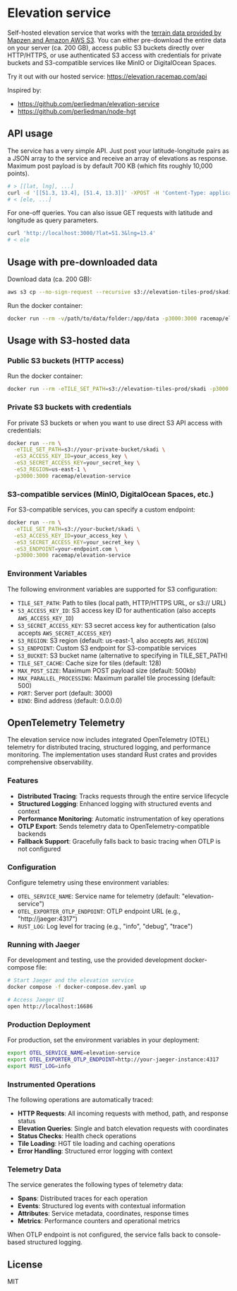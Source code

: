 # Elevation service

Self-hosted elevation service that works with the [terrain data provided by Mapzen and Amazon AWS S3](https://registry.opendata.aws/terrain-tiles/). You can either pre-download the entire data on your server (ca. 200 GB), access public S3 buckets directly over HTTP/HTTPS, or use authenticated S3 access with credentials for private buckets and S3-compatible services like MinIO or DigitalOcean Spaces.

Try it out with our hosted service: https://elevation.racemap.com/api

Inspired by:

- https://github.com/perliedman/elevation-service
- https://github.com/perliedman/node-hgt

## API usage

The service has a very simple API. Just post your latitude-longitude pairs as a JSON array to the service and receive an array of elevations as response. Maximum post payload is by default 700 KB (which fits roughly 10,000 points).

```bash
# > [[lat, lng], ...]
curl -d '[[51.3, 13.4], [51.4, 13.3]]' -XPOST -H 'Content-Type: application/json' http://localhost:3000
# < [ele, ...]
```

For one-off queries. You can also issue GET requests with latitude and longitude as query parameters.

```bash
curl 'http://localhost:3000/?lat=51.3&lng=13.4'
# < ele
```

## Usage with pre-downloaded data

Download data (ca. 200 GB):

```bash
aws s3 cp --no-sign-request --recursive s3://elevation-tiles-prod/skadi /path/to/data/folder
```

Run the docker container:

```bash
docker run --rm -v/path/to/data/folder:/app/data -p3000:3000 racemap/elevation-service
```

## Usage with S3-hosted data

### Public S3 buckets (HTTP access)

Run the docker container:

```bash
docker run --rm -eTILE_SET_PATH=s3://elevation-tiles-prod/skadi -p3000:3000 racemap/elevation-service
```

### Private S3 buckets with credentials

For private S3 buckets or when you want to use direct S3 API access with credentials:

```bash
docker run --rm \
  -eTILE_SET_PATH=s3://your-private-bucket/skadi \
  -eS3_ACCESS_KEY_ID=your_access_key \
  -eS3_SECRET_ACCESS_KEY=your_secret_key \
  -eS3_REGION=us-east-1 \
  -p3000:3000 racemap/elevation-service
```

### S3-compatible services (MinIO, DigitalOcean Spaces, etc.)

For S3-compatible services, you can specify a custom endpoint:

```bash
docker run --rm \
  -eTILE_SET_PATH=s3://your-bucket/skadi \
  -eS3_ACCESS_KEY_ID=your_access_key \
  -eS3_SECRET_ACCESS_KEY=your_secret_key \
  -eS3_ENDPOINT=your-endpoint.com \
  -p3000:3000 racemap/elevation-service
```

### Environment Variables

The following environment variables are supported for S3 configuration:

- `TILE_SET_PATH`: Path to tiles (local path, HTTP/HTTPS URL, or s3:// URL)
- `S3_ACCESS_KEY_ID`: S3 access key ID for authentication (also accepts `AWS_ACCESS_KEY_ID`)
- `S3_SECRET_ACCESS_KEY`: S3 secret access key for authentication (also accepts `AWS_SECRET_ACCESS_KEY`)
- `S3_REGION`: S3 region (default: us-east-1, also accepts `AWS_REGION`)
- `S3_ENDPOINT`: Custom S3 endpoint for S3-compatible services
- `S3_BUCKET`: S3 bucket name (alternative to specifying in TILE_SET_PATH)
- `TILE_SET_CACHE`: Cache size for tiles (default: 128)
- `MAX_POST_SIZE`: Maximum POST payload size (default: 500kb)
- `MAX_PARALLEL_PROCESSING`: Maximum parallel tile processing (default: 500)
- `PORT`: Server port (default: 3000)
- `BIND`: Bind address (default: 0.0.0.0)

## OpenTelemetry Telemetry

The elevation service now includes integrated OpenTelemetry (OTEL) telemetry for distributed tracing, structured logging, and performance monitoring. The implementation uses standard Rust crates and provides comprehensive observability.

### Features

- **Distributed Tracing**: Tracks requests through the entire service lifecycle
- **Structured Logging**: Enhanced logging with structured events and context
- **Performance Monitoring**: Automatic instrumentation of key operations
- **OTLP Export**: Sends telemetry data to OpenTelemetry-compatible backends
- **Fallback Support**: Gracefully falls back to basic tracing when OTLP is not configured

### Configuration

Configure telemetry using these environment variables:

- `OTEL_SERVICE_NAME`: Service name for telemetry (default: "elevation-service")
- `OTEL_EXPORTER_OTLP_ENDPOINT`: OTLP endpoint URL (e.g., "http://jaeger:4317")
- `RUST_LOG`: Log level for tracing (e.g., "info", "debug", "trace")

### Running with Jaeger

For development and testing, use the provided development docker-compose file:

```bash
# Start Jaeger and the elevation service
docker compose -f docker-compose.dev.yaml up

# Access Jaeger UI
open http://localhost:16686
```

### Production Deployment

For production, set the environment variables in your deployment:

```bash
export OTEL_SERVICE_NAME=elevation-service
export OTEL_EXPORTER_OTLP_ENDPOINT=http://your-jaeger-instance:4317
export RUST_LOG=info
```

### Instrumented Operations

The following operations are automatically traced:

- **HTTP Requests**: All incoming requests with method, path, and response status
- **Elevation Queries**: Single and batch elevation requests with coordinates
- **Status Checks**: Health check operations
- **Tile Loading**: HGT tile loading and caching operations
- **Error Handling**: Structured error logging with context

### Telemetry Data

The service generates the following types of telemetry data:

- **Spans**: Distributed traces for each operation
- **Events**: Structured log events with contextual information
- **Attributes**: Service metadata, coordinates, response times
- **Metrics**: Performance counters and operational metrics

When OTLP endpoint is not configured, the service falls back to console-based structured logging.

## License

MIT
